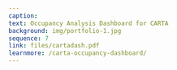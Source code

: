 ```yaml
---
caption:  
text: Occupancy Analysis Dashboard for CARTA 
background: img/portfolio-1.jpg
sequence: 7
link: files/cartadash.pdf
learnmore: /carta-occupancy-dashboard/
---
```


 